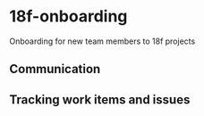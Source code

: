 # 18f-onboarding
Onboarding for new team members to 18f projects

## Communication


## Tracking work items and issues


